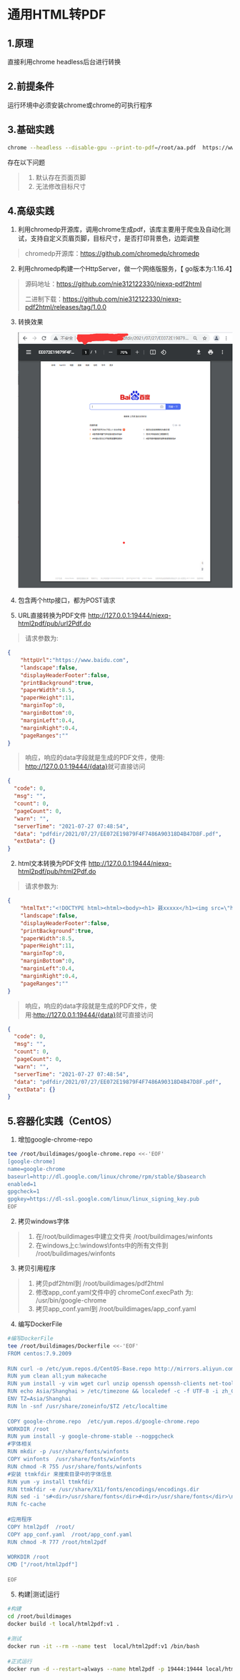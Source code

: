 # 通用HTML转PDF

## 1.原理

直接利用chrome headless后台进行转换

## 2.前提条件

运行环境中必须安装chrome或chrome的可执行程序

## 3.基础实践

```bash
chrome --headless --disable-gpu --print-to-pdf=/root/aa.pdf  https://www.baidu.com
```

存在以下问题

> 1. 默认存在页面页脚
> 2. 无法修改目标尺寸

## 4.高级实践

1. 利用chromedp开源库，调用chrome生成pdf，该库主要用于爬虫及自动化测试，支持自定义页眉页脚，目标尺寸，是否打印背景色，边距调整

> chromedp开源库：<https://github.com/chromedp/chromedp>

2. 利用chromedp构建一个HttpServer，做一个网络版服务，【 go版本为:1.16.4】

> 源码地址：<https://github.com/nie312122330/niexq-pdf2html>
>
> 二进制下载：<https://github.com/nie312122330/niexq-pdf2html/releases/tag/1.0.0>

3. 转换效果

   ![效果图](./imgs/baidu.png)

4. 包含两个http接口，都为POST请求

1. URL直接转换为PDF文件  <http://127.0.0.1:19444/niexq-html2pdf/pub/url2Pdf.do>

> 请求参数为:

```json
{
    "httpUrl":"https://www.baidu.com",
    "landscape":false,
    "displayHeaderFooter":false,
    "printBackground":true,
    "paperWidth":8.5,
    "paperHeight":11,
    "marginTop":0,
    "marginBottom":0,
    "marginLeft":0.4,
    "marginRight":0.4,
    "pageRanges":""
}
```

> 响应，响应的data字段就是生成的PDF文件，使用: <http://127.0.0.1:19444/{data}>就可直接访问

```json
{
  "code": 0,
  "msg": "",
  "count": 0,
  "pageCount": 0,
  "warn": "",
  "serverTime": "2021-07-27 07:48:54",
  "data": "pdfdir/2021/07/27/EE072E19879F4F7486A90318D4B47D8F.pdf",
  "extData": {}
}
```

2. html文本转换为PDF文件 
   <http://127.0.0.1:19444/niexq-html2pdf/pub/html2Pdf.do>

> 请求参数为:

```json
{
    "htmlTxt":"<!DOCTYPE html><html><body><h1> 聂xxxxx</h1><img src=\"https://sanzi-oss.widthsoft.com/fixdir/fix_icon/c_system/40.png\" /></body></html>",
    "landscape":false,
    "displayHeaderFooter":false,
    "printBackground":true,
    "paperWidth":8.5,
    "paperHeight":11,
    "marginTop":0,
    "marginBottom":0,
    "marginLeft":0.4,
    "marginRight":0.4,
    "pageRanges":""
}
```

> 响应，响应的data字段就是生成的PDF文件，使用:<http://127.0.0.1:19444/{data}>就可直接访问

```json
{
  "code": 0,
  "msg": "",
  "count": 0,
  "pageCount": 0,
  "warn": "",
  "serverTime": "2021-07-27 07:48:54",
  "data": "pdfdir/2021/07/27/EE072E19879F4F7486A90318D4B47D8F.pdf",
  "extData": {}
}
```

## 5.容器化实践（CentOS）

1. 增加google-chrome-repo

```bash
tee /root/buildimages/google-chrome.repo <<-'EOF'
[google-chrome]
name=google-chrome
baseurl=http://dl.google.com/linux/chrome/rpm/stable/$basearch
enabled=1
gpgcheck=1
gpgkey=https://dl-ssl.google.com/linux/linux_signing_key.pub
EOF
```

2. 拷贝windows字体

> 1. 在/root/buildimages中建立文件夹 /root/buildimages/winfonts
> 2. 在windows上c:\windows\fonts中的所有文件到 /root/buildimages/winfonts

3. 拷贝引用程序

> 1. 拷贝pdf2html到 /root/buildimages/pdf2html
> 2. 修改app_conf.yaml文件中的 chromeConf.execPath 为: /usr/bin/google-chrome
> 3. 拷贝app_conf.yaml到 /root/buildimages/app_conf.yaml

4. 编写DockerFile

```bash
#编写DockerFile 
tee /root/buildimages/Dockerfile <<-'EOF'
FROM centos:7.9.2009

RUN curl -o /etc/yum.repos.d/CentOS-Base.repo http://mirrors.aliyun.com/repo/Centos-7.repo
RUN yum clean all;yum makecache
RUN yum install -y vim wget curl unzip openssh openssh-clients net-tools kde-l10n-Chinese glibc-common fontconfig
RUN echo Asia/Shanghai > /etc/timezone && localedef -c -f UTF-8 -i zh_CN zh_CN.utf8
ENV TZ=Asia/Shanghai
RUN ln -snf /usr/share/zoneinfo/$TZ /etc/localtime 

COPY google-chrome.repo  /etc/yum.repos.d/google-chrome.repo
WORKDIR /root
RUN yum install -y google-chrome-stable --nogpgcheck
#字体相关
RUN mkdir -p /usr/share/fonts/winfonts
COPY winfonts  /usr/share/fonts/winfonts
RUN chmod -R 755 /usr/share/fonts/winfonts
#安装 ttmkfdir 来搜索目录中的字体信息
RUN yum -y install ttmkfdir
RUN ttmkfdir -e /usr/share/X11/fonts/encodings/encodings.dir
RUN sed -i 's#<dir>/usr/share/fonts</dir>#<dir>/usr/share/fonts</dir>\n\t<dir>/usr/share/fonts/winfonts</dir>#g' /etc/fonts/fonts.conf
RUN fc-cache

#应用程序
COPY html2pdf  /root/
COPY app_conf.yaml  /root/app_conf.yaml
RUN chmod -R 777 /root/html2pdf

WORKDIR /root
CMD ["/root/html2pdf"]

EOF
```

5. 构建|测试|运行

```bash
#构建
cd /root/buildimages
docker build -t local/html2pdf:v1 .

#测试 
docker run -it --rm --name test  local/html2pdf:v1 /bin/bash 

#正式运行
docker run -d --restart=always --name html2pdf -p 19444:19444 local/html2pdf:v1
```
